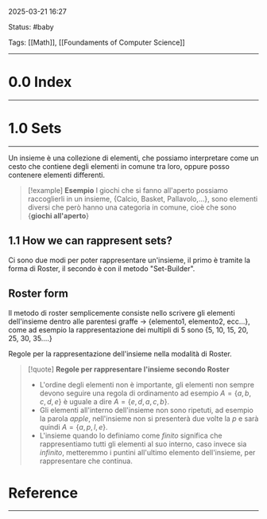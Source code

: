 2025-03-21 16:27

Status: #baby 

Tags:  [[Math]], [[Foundaments of Computer Science]]

---
# 0.0 Index
---
# 1.0 Sets
---
Un insieme è una collezione di elementi, che possiamo interpretare come un cesto che contiene degli elementi in comune tra loro, oppure posso contenere elementi differenti.

>[!example] **Esempio**
>I giochi che si fanno all'aperto possiamo raccoglierli in un insieme, {Calcio, Basket, Pallavolo,...}, sono elementi diversi che però hanno una categoria in comune, cioè che sono {**giochi all'aperto**}

## 1.1 How we can rappresent sets?
Ci sono due modi per poter rappresentare un'insieme, il primo è tramite la forma di Roster, il secondo è con il metodo "Set-Builder".
## Roster form
Il metodo di roster semplicemente consiste nello scrivere gli elementi dell'insieme dentro alle parentesi graffe -> {elemento1, elemento2, ecc...}, come ad esempio la rappresentazione dei multipli di 5 sono {5, 10, 15, 20, 25, 30, 35….}

Regole per la rappresentazione dell'insieme nella modalità di Roster.

>[!quote] **Regole per rappresentare l'insieme secondo Roster**
>- L'ordine degli elementi non è importante, gli elementi non sempre devono seguire una regola di ordinamento ad esempio $A= \{ a, b, c, d, e\}$ è uguale a dire $A= \{ e, d, a, c, b \}$.
>- Gli elementi all'interno dell'insieme non sono ripetuti, ad esempio la parola *apple*, nell'insieme non si presenterà due volte la $p$ e sarà quindi $A=\{a,p,l,e\}$.
>- L'insieme quando lo definiamo come $finito$ significa che rappresentiamo tutti gli elementi al suo interno, caso invece sia $infinito$, metteremmo i puntini all'ultimo elemento dell'insieme, per rappresentare che continua.

# Reference
---
 

